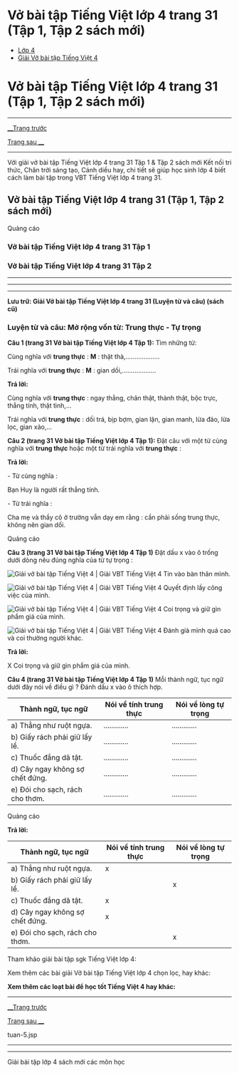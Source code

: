 # Vở bài tập Tiếng Việt lớp 4 trang 31 (Tập 1, Tập 2 sách mới)

  * [Lớp 4](https://vietjack.com/series/lop-4.jsp)
  * [Giải Vở bài tập Tiếng Việt 4](https://vietjack.com/giai-vo-bai-tap-tieng-viet-4/index.jsp)



# Vở bài tập Tiếng Việt lớp 4 trang 31 (Tập 1, Tập 2 sách mới)

* * *

[__Trang trước](https://vietjack.com/giai-vo-bai-tap-tieng-viet-4/tuan-5.jsp)

[Trang sau __](https://vietjack.com/giai-vo-bai-tap-tieng-viet-4/tuan-5.jsp)

* * *

Với giải vở bài tập Tiếng Việt lớp 4 trang 31 Tập 1 & Tập 2 sách mới Kết nối tri thức, Chân trời sáng tạo, Cánh diều hay, chi tiết sẽ giúp học sinh lớp 4 biết cách làm bài tập trong VBT Tiếng Việt lớp 4 trang 31.

## Vở bài tập Tiếng Việt lớp 4 trang 31 (Tập 1, Tập 2 sách mới)

Quảng cáo

### **Vở bài tập Tiếng Việt lớp 4 trang 31 Tập 1**

### **Vở bài tập Tiếng Việt lớp 4 trang 31 Tập 2**

* * *

* * *

* * *

**Lưu trữ: Giải Vở bài tập Tiếng Việt lớp 4 trang 31 (Luyện từ và câu) (sách cũ)**

### **Luyện từ và câu: Mở rộng vốn từ: Trung thực - Tự trọng**

**Câu 1 (trang 31 Vở bài tập Tiếng Việt lớp 4 Tập 1):** Tìm những từ: 

Cùng nghĩa với **trung thực** : **M** : thật thà,................... 

Trái nghĩa với **trung thực** : **M** : gian dối,...................

**Trả lời:**

Cùng nghĩa với **trung thực** : ngay thẳng, chân thật, thành thật, bộc trực, thẳng tính, thật tình,...

Trái nghĩa với **trung thực** : dối trá, bịp bợm, gian lận, gian manh, lừa đảo, lừa lọc, gian xảo,...

**Câu 2 (trang 31 Vở bài tập Tiếng Việt lớp 4 Tập 1):** Đặt câu với một từ cùng nghĩa với **trung thực** hoặc một từ trái nghĩa với **trung thực** :

**Trả lời:**

\- Từ cùng nghĩa :

Bạn Huy là người rất thẳng tính.

\- Từ trái nghĩa :

Cha mẹ và thầy cô ở trường vẫn dạy em rằng : cần phải sống trung thực, không nên gian dối.

Quảng cáo

**Câu 3 (trang 31 Vở bài tập Tiếng Việt lớp 4 Tập 1)** Đặt dấu x vào ô trống dưới dòng nêu đúng nghĩa của từ tự trọng :

![Giải vở bài tập Tiếng Việt 4 | Giải VBT Tiếng Việt 4](https://vietjack.com/giai-vo-bai-tap-tieng-viet-4/images/tap-lam-van-tuan-1-trang-5-6-vbt-tieng-viet-4-tap-1.PNG) Tin vào bàn thân mình.

![Giải vở bài tập Tiếng Việt 4 | Giải VBT Tiếng Việt 4](https://vietjack.com/giai-vo-bai-tap-tieng-viet-4/images/tap-lam-van-tuan-1-trang-5-6-vbt-tieng-viet-4-tap-1.PNG) Quyết định lấy công việc của mình.

![Giải vở bài tập Tiếng Việt 4 | Giải VBT Tiếng Việt 4](https://vietjack.com/giai-vo-bai-tap-tieng-viet-4/images/tap-lam-van-tuan-1-trang-5-6-vbt-tieng-viet-4-tap-1.PNG) Coi trọng và giữ gìn phẩm giá của mình.

![Giải vở bài tập Tiếng Việt 4 | Giải VBT Tiếng Việt 4](https://vietjack.com/giai-vo-bai-tap-tieng-viet-4/images/tap-lam-van-tuan-1-trang-5-6-vbt-tieng-viet-4-tap-1.PNG) Đánh già mình quá cao và coi thường người khác.

**Trả lời:**

X Coi trọng và giữ gìn phẩm giá của mình.

**Câu 4 (trang 31 Vở bài tập Tiếng Việt lớp 4 Tập 1)** Mỗi thành ngữ, tục ngữ dưới đây nói về điều gì ? Đánh dấu x vào ô thích hợp.

Thành ngữ, tục ngữ|  Nói về tính trung thực | Nói về lòng tự trọng  
---|---|---  
a) Thẳng như ruột ngựa.|  .............| .............   
b) Giấy rách phải giữ lấy lề.| .............|  .............  
c) Thuốc đắng dã tật. | ............. | .............  
d) Cây ngay không sợ chết đứng.|  ............. | .............  
e) Đói cho sạch, rách cho thơm. | .............|  .............  
  
Quảng cáo

**Trả lời:**

Thành ngữ, tục ngữ|  Nói về tính trung thực | Nói về lòng tự trọng  
---|---|---  
a) Thẳng như ruột ngựa.|  x|   
b) Giấy rách phải giữ lấy lề.| |  x  
c) Thuốc đắng dã tật. | x |   
d) Cây ngay không sợ chết đứng.|  x |   
e) Đói cho sạch, rách cho thơm. | |  x  
  
Tham khảo giải bài tập sgk Tiếng Việt lớp 4:

Xem thêm các bài giải Vở bài tập Tiếng Việt lớp 4 chọn lọc, hay khác:

**Xem thêm các loạt bài để học tốt Tiếng Việt 4 hay khác:**

* * *

[__Trang trước](https://vietjack.com/giai-vo-bai-tap-tieng-viet-4/tuan-5.jsp)

[Trang sau __](https://vietjack.com/giai-vo-bai-tap-tieng-viet-4/tuan-5.jsp)

tuan-5.jsp

* * *

* * *

Giải bài tập lớp 4 sách mới các môn học
